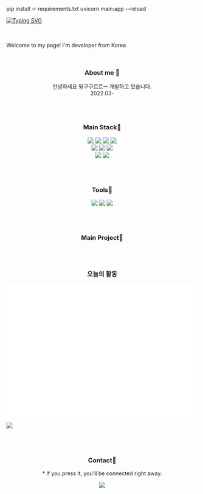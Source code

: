 pip install -r requirements.txt
uvicorn main:app --reload

[![Typing SVG](https://readme-typing-svg.demolab.com?font=Rubik+Mono+One&size=50&duration=4000&pause=1000&color=000000&center=true&repeat=false&width=1000&height=70&lines=Hello+I'm+Minju)](https://git.io/typing-svg)

<br/> <br/> 
Welcome to my page!
I'm developer from Korea

<br/> 
<div align=center><h3>About me 👋</h3></div>
  <p align=center>
    안녕하세요 뒹구구르르ㅡ 개발하고 있습니다.
  <br/>  2022.03-
  </p>

<br/> <br/> 
<div align=center><h3>Main Stack👻</h3></div>
<div align=center> 
  <img src="https://img.shields.io/badge/java-007396?style=for-the-badge&logo=java&logoColor=white"> 
  <img src="https://img.shields.io/badge/python-3776AB?style=for-the-badge&logo=python&logoColor=white"> 
  <img src="https://img.shields.io/badge/kotlin-7F52FF?style=for-the-badge&logo=kotlin&logoColor=white"> 
  <img src="https://img.shields.io/badge/c-A8B9CC?style=for-the-badge&logo=c&logoColor=white"> 

<br>
  <img src="https://img.shields.io/badge/html5-E34F26?style=for-the-badge&logo=html5&logoColor=white"> 
  <img src="https://img.shields.io/badge/css-1572B6?style=for-the-badge&logo=css3&logoColor=white"> 
  <img src="https://img.shields.io/badge/javascript-F7DF1E?style=for-the-badge&logo=javascript&logoColor=black"> 
<br>
  <img src="https://img.shields.io/badge/react-61DAFB?style=for-the-badge&logo=react&logoColor=black"> 
  <img src="https://img.shields.io/badge/node.js-339933?style=for-the-badge&logo=Node.js&logoColor=white">
</div>



<br/> <br/> 
<div align=center><h3>Tools👻</h3>
  <img src="https://img.shields.io/badge/github-181717?style=for-the-badge&logo=github&logoColor=white">
  <img src="https://img.shields.io/badge/visualstudio-00599C?style=for-the-badge&logo=visualstudio&logoColor=white">
  <img src="https://img.shields.io/badge/androidstudio-3DDC84?style=for-the-badge&logo=androidstudio&logoColor=white">



</div>


<br/> <br/> 
<div align=center><h3>Main Project🌱</h3></div>
<div align=center> 


 
</div>

<br/> <br/> 
<div align=center><h3>오늘의 활동</h3></div>

![Metrics](https://raw.githubusercontent.com/illustermin/illustermin/main/metrics.plugin.isocalendar.fullyear.svg)

<img src="http://mazandi.herokuapp.com/api?handle={illustermin}&theme=cold"/>


<br/> <br/> 
<div align=center><h3>Contact📮</h3></div>
<p align=center>* If you press it, you'll be connected right away.</p>

<div align=center>
  <a href="https://www.instagram.com/h_min.___" target="_blank"><img src="https://img.shields.io/badge/h_min.___-E4405F?style=for-the-badge&logo=instagram&logoColor=white"/></a>
</div>








<!---
Find-illustermin is a ✨ special ✨ repository because its `README.md` (this file) appears on your GitHub profile.
You can click the Preview link to take a look at your changes.
--->
